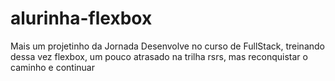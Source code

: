 # alurinha-flexbox

Mais um projetinho da Jornada Desenvolve no curso de FullStack, treinando dessa vez flexbox, um pouco atrasado na trilha rsrs, mas reconquistar o caminho e continuar
